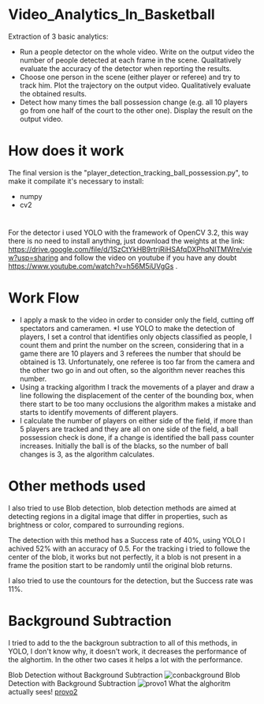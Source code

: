 # Video_Analytics_In_Basketball
Extraction of 3 basic analytics: 
- Run a people detector on the whole video. Write on the output video the number of people detected at each frame in the scene. Qualitatively evaluate the accuracy of the detector when reporting the results. 
- Choose one person in the scene (either player or referee) and try to track him. Plot the trajectory on the output video. Qualitatively evaluate the obtained results.
- Detect how many times the ball possession change (e.g. all 10 players go from one half of the court to the other one). Display the result on the output video.
# How does it work
The final version is the "player_detection_tracking_ball_possession.py", to make it compilate it's necessary to install: 
* numpy
* cv2
#
For the detector i used YOLO with the framework of OpenCV 3.2, this way there is no need to install anything, just download the weights at the link: https://drive.google.com/file/d/1SzCtYkHB9rtrjRiHSAfqDXPhqNITMWre/view?usp=sharing 
and follow the video on youtube if you have any doubt https://www.youtube.com/watch?v=h56M5iUVgGs .
# Work Flow
* I apply a mask to the video in order to consider only the field, cutting off spectators and cameramen.
 *I use YOLO to make the detection of players, I set a control that identifies only objects classified as people, I count them and print the number on the screen, considering that in a game there are 10 players and 3 referees the number that should be obtained is 13.
Unfortunately, one referee is too far from the camera and the other two go in and out often, so the algorithm never reaches this number. 
* Using a tracking algorithm I track the movements of a player and draw a line following the displacement of the center of the bounding box, when there start to be too many occlusions the algorithm makes a mistake and starts to identify movements of different players. 
* I calculate the number of players on either side of the field, if more than 5 players are tracked and they are all on one side of the field, a ball possession check is done, if a change is identified the ball pass counter increases. Initially the ball is of the blacks, so the number of ball changes is 3, as the algorithm calculates. 
# Other methods used 
I also tried to use  Blob detection, blob detection methods are aimed at detecting regions in a digital image that differ in properties, such as brightness or color, compared to surrounding regions. 


The detection with this method has a Success rate of 40%, using YOLO I achived 52% with an accuracy of 0.5. 
For the tracking i tried to followe the center of the blob, it works but not perfectly, it a blob is not present in a frame the position start to be randomly until the original blob returns.

I also tried to use the countours for the detection, but the Success rate was 11%.

# Background Subtraction
I tried to add to the the backgroun subtraction to all of this methods, in YOLO, I don't know why, it doesn't work, it decreases the performance  of the alghortim. In the other two cases it helps a lot with the performance.

Blob Detection without Background Subtraction 
![conbackground](https://user-images.githubusercontent.com/44268830/121672061-a1593e00-caaf-11eb-9375-76a6e713126a.png)
Blob Detection with Background Subtraction 
![provo1](https://user-images.githubusercontent.com/44268830/121672076-a74f1f00-caaf-11eb-8cd5-1b8e3cbac012.png)
What the alghoritm actually sees!
[provo2](https://user-images.githubusercontent.com/44268830/121672443-188ed200-cab0-11eb-8526-5c3189f0ebfd.png)

